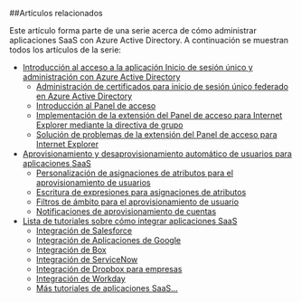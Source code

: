 ##Artículos relacionados

Este artículo forma parte de una serie acerca de cómo administrar aplicaciones SaaS con Azure Active Directory. A continuación se muestran todos los artículos de la serie:

- [Introducción al acceso a la aplicación Inicio de sesión único y administración con Azure Active Directory](active-directory-appssoaccess-whatis.md)
	- [Administración de certificados para inicio de sesión único federado en Azure Active Directory](active-directory-sso-certs.md)
	- [Introducción al Panel de acceso](active-directory-saas-access-panel-introduction.md)
	- [Implementación de la extensión del Panel de acceso para Internet Explorer mediante la directiva de grupo](active-directory-saas-ie-group-policy.md)
	- [Solución de problemas de la extensión del Panel de acceso para Internet Explorer](active-directory-saas-ie-troubleshooting.md)
- [Aprovisionamiento y desaprovisionamiento automático de usuarios para aplicaciones SaaS](active-directory-saas-app-provisioning.md)
	- [Personalización de asignaciones de atributos para el aprovisionamiento de usuarios](active-directory-saas-customizing-attribute-mappings.md)
	- [Escritura de expresiones para asignaciones de atributos](active-directory-saas-writing-expressions-for-attribute-mappings.md)
	- [Filtros de ámbito para el aprovisionamiento de usuario](active-directory-saas-scoping-filters.md)
	- [Notificaciones de aprovisionamiento de cuentas](active-directory-saas-account-provisioning-notifications.md)
- [Lista de tutoriales sobre cómo integrar aplicaciones SaaS](active-directory-saas-tutorial-list.md)
	- [Integración de Salesforce](active-directory-saas-salesforce-tutorial.md)
	- [Integración de Aplicaciones de Google](active-directory-saas-google-apps-tutorial.md)
	- [Integración de Box](active-directory-saas-box-tutorial.md)
	- [Integración de ServiceNow](active-directory-saas-servicenow-tutorial.md)
	- [Integración de Dropbox para empresas](active-directory-saas-dropboxforbusiness-tutorial.md)
	- [Integración de Workday](active-directory-saas-workday-tutorial.md) 
	- [Más tutoriales de aplicaciones SaaS...](active-directory-saas-tutorial-list.md)

<!---HONumber=Oct15_HO4-->